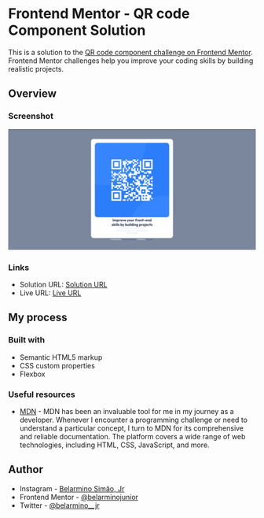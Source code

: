 # Frontend Mentor - QR code Component Solution

This is a solution to the [QR code component challenge on Frontend Mentor](https://www.frontendmentor.io/challenges/qr-code-component-iux_sIO_H). Frontend Mentor challenges help you improve your coding skills by building realistic projects. 

## Overview

### Screenshot

![](./screenshot.png)

### Links

- Solution URL: [Solution URL](https://github.com/belarminojunior/Frontend-Mentor-Challenges)
- Live URL: [Live URL](https://qrcode-challenge-wonderr.netlify.app/)

## My process

### Built with

- Semantic HTML5 markup
- CSS custom properties
- Flexbox


### Useful resources

- [MDN](https://developer.mozilla.org/en-US/) - MDN has been an invaluable tool for me in my journey as a developer. Whenever I encounter a programming challenge or need to understand a particular concept, I turn to MDN for its comprehensive and reliable documentation. The platform covers a wide range of web technologies, including HTML, CSS, JavaScript, and more.


## Author

- Instagram - [Belarmino Simão, Jr](https://www.instagram.com/wonderr____/)
- Frontend Mentor - [@belarminojunior](https://www.frontendmentor.io/profile/belarminojunior)
- Twitter - [@belarmino__jr](https://twitter.com/belarmino__jr)
